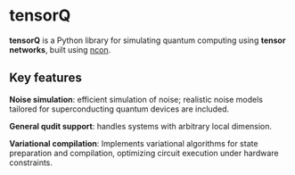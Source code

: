 # tensorQ

**tensorQ** is a Python library for simulating quantum computing using **tensor networks**, built using [ncon](https://github.com/mhauru/ncon).

## Key features
**Noise simulation**: efficient simulation of noise; realistic noise models tailored for superconducting quantum devices are included.

**General qudit support**: handles systems with arbitrary local dimension.

**Variational compilation**: Implements variational algorithms for state preparation and compilation, optimizing circuit execution under hardware constraints.
